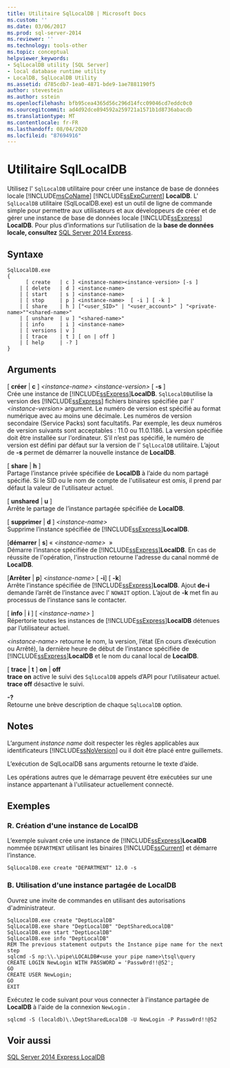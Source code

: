 ```yaml
---
title: Utilitaire SqlLocalDB | Microsoft Docs
ms.custom: ''
ms.date: 03/06/2017
ms.prod: sql-server-2014
ms.reviewer: ''
ms.technology: tools-other
ms.topic: conceptual
helpviewer_keywords:
- SqlLocalDB utility [SQL Server]
- local database runtime utility
- LocalDB, SqlLocalDB Utility
ms.assetid: d785cdb7-1ea0-4871-bde9-1ae7881190f5
author: stevestein
ms.author: sstein
ms.openlocfilehash: bfb95cea4365d56c296d14fcc09046cd7eddc0c0
ms.sourcegitcommit: ad4d92dce894592a259721a1571b1d8736abacdb
ms.translationtype: MT
ms.contentlocale: fr-FR
ms.lasthandoff: 08/04/2020
ms.locfileid: "87694916"
---
```

# <a name="sqllocaldb-utility"></a>Utilitaire SqlLocalDB
  Utilisez l' `SqlLocalDB` utilitaire pour créer une instance de base de données locale [!INCLUDE[msCoName](../includes/msconame-md.md)] [!INCLUDE[ssExpCurrent](../includes/ssexpcurrent-md.md)] **LocalDB**. L' `SqlLocalDB` utilitaire (SqlLocalDB.exe) est un outil de ligne de commande simple pour permettre aux utilisateurs et aux développeurs de créer et de gérer une instance de base de données locale [!INCLUDE[ssExpress](../includes/ssexpress-md.md)] **LocalDB**. Pour plus d’informations sur l’utilisation de la **base de données locale, consultez** [SQL Server 2014 Express](../database-engine/configure-windows/sql-server-2016-express-localdb.md).  
  
## <a name="syntax"></a>Syntaxe  
  
```  
SqlLocalDB.exe   
{  
      [ create   | c ] <instance-name><instance-version> [-s ]  
    | [ delete   | d ] <instance-name>  
    | [ start    | s ] <instance-name>  
    | [ stop     | p ] <instance-name>  [ -i ] [ -k ]  
    | [ share    | h ] ["<user_SID>" | "<user_account>" ] "<private-name>""<shared-name>"  
    | [ unshare  | u ] "<shared-name>"  
    | [ info     | i ] <instance-name>  
    | [ versions | v ]  
    | [ trace    | t ] [ on | off ]  
    | [ help     | -? ]  
}  
```  
  
## <a name="arguments"></a>Arguments  
 [ **créer** | **c** ] *\<instance-name>* *\<instance-version>* [ **-s** ]  
 Crée une instance de [!INCLUDE[ssExpress](../includes/ssexpress-md.md)]**LocalDB**. `SqlLocalDB`utilise la version des [!INCLUDE[ssExpress](../includes/ssexpress-md.md)] fichiers binaires spécifiée par l' *\<instance-version>* argument. Le numéro de version est spécifié au format numérique avec au moins une décimale. Les numéros de version secondaire (Service Packs) sont facultatifs. Par exemple, les deux numéros de version suivants sont acceptables : 11.0 ou 11.0.1186. La version spécifiée doit être installée sur l'ordinateur. S’il n’est pas spécifié, le numéro de version est défini par défaut sur la version de l' `SqlLocalDB` utilitaire. L’ajout de **-s** permet de démarrer la nouvelle instance de **LocalDB**.  
  
 [ **share** | **h** ]  
 Partage l’instance privée spécifiée de **LocalDB** à l’aide du nom partagé spécifié. Si le SID ou le nom de compte de l'utilisateur est omis, il prend par défaut la valeur de l'utilisateur actuel.  
  
 [ **unshared** | **u** ]  
 Arrête le partage de l’instance partagée spécifiée de **LocalDB**.  
  
 [ **supprimer** | **d** ] *\<instance-name>*  
 Supprime l’instance spécifiée de [!INCLUDE[ssExpress](../includes/ssexpress-md.md)]**LocalDB**.  
  
 [**démarrer** | **s**] « *\<instance-name>*  »  
 Démarre l’instance spécifiée de [!INCLUDE[ssExpress](../includes/ssexpress-md.md)]**LocalDB**. En cas de réussite de l'opération, l'instruction retourne l'adresse du canal nommé de **LocalDB**.  
  
 [**Arrêter** | **p**] *\<instance-name>* [ **-i**] [ **-k**]  
 Arrête l’instance spécifiée de [!INCLUDE[ssExpress](../includes/ssexpress-md.md)]**LocalDB**. Ajout **de-i** demande l’arrêt de l’instance avec l' `NOWAIT` option. L’ajout de **-k** met fin au processus de l’instance sans le contacter.  
  
 [ **info** | **i** ] [ *\<instance-name>* ]  
 Répertorie toutes les instances de [!INCLUDE[ssExpress](../includes/ssexpress-md.md)]**LocalDB** détenues par l’utilisateur actuel.  
  
 *\<instance-name>* retourne le nom, la version, l’état (En cours d’exécution ou Arrêté), la dernière heure de début de l’instance spécifiée de [!INCLUDE[ssExpress](../includes/ssexpress-md.md)]**LocalDB** et le nom du canal local de **LocalDB**.  
  
 [ **trace** | **t** ] **on** | **off**  
 **trace on** active le suivi des `SqlLocalDB` appels d’API pour l’utilisateur actuel. **trace off** désactive le suivi.  
  
 **-?**  
 Retourne une brève description de chaque `SqlLocalDB` option.  
  
## <a name="remarks"></a>Notes  
 L’argument *instance name* doit respecter les règles applicables aux identificateurs [!INCLUDE[ssNoVersion](../includes/ssnoversion-md.md)] ou il doit être placé entre guillemets.  
  
 L’exécution de SqlLocalDB sans arguments retourne le texte d’aide.  
  
 Les opérations autres que le démarrage peuvent être exécutées sur une instance appartenant à l'utilisateur actuellement connecté.  
  
## <a name="examples"></a>Exemples  
  
### <a name="a-creating-an-instance-of-localdb"></a>R. Création d'une instance de LocalDB  
 L’exemple suivant crée une instance de [!INCLUDE[ssExpress](../includes/ssexpress-md.md)]**LocalDB** nommée `DEPARTMENT` utilisant les binaires [!INCLUDE[ssCurrent](../includes/sscurrent-md.md)] et démarre l’instance.  
  
```  
SqlLocalDB.exe create "DEPARTMENT" 12.0 -s  
```  
  
### <a name="b-working-with-a-shared-instance-of-localdb"></a>B. Utilisation d'une instance partagée de LocalDB  
 Ouvrez une invite de commandes en utilisant des autorisations d'administrateur.  
  
```  
SqlLocalDB.exe create "DeptLocalDB"  
SqlLocalDB.exe share "DeptLocalDB" "DeptSharedLocalDB"  
SqlLocalDB.exe start "DeptLocalDB"  
SqlLocalDB.exe info "DeptLocalDB"  
REM The previous statement outputs the Instance pipe name for the next step  
sqlcmd -S np:\\.\pipe\LOCALDB#<use your pipe name>\tsql\query  
CREATE LOGIN NewLogin WITH PASSWORD = 'Passw0rd!!@52';   
GO  
CREATE USER NewLogin;  
GO  
EXIT  
```  
  
 Exécutez le code suivant pour vous connecter à l'instance partagée de **LocalDB** à l'aide de la connexion `NewLogin` .  
  
```  
sqlcmd -S (localdb)\.\DeptSharedLocalDB -U NewLogin -P Passw0rd!!@52  
```  
  
## <a name="see-also"></a>Voir aussi  
 [SQL Server 2014 Express LocalDB](../database-engine/configure-windows/sql-server-2016-express-localdb.md)  
  
  
